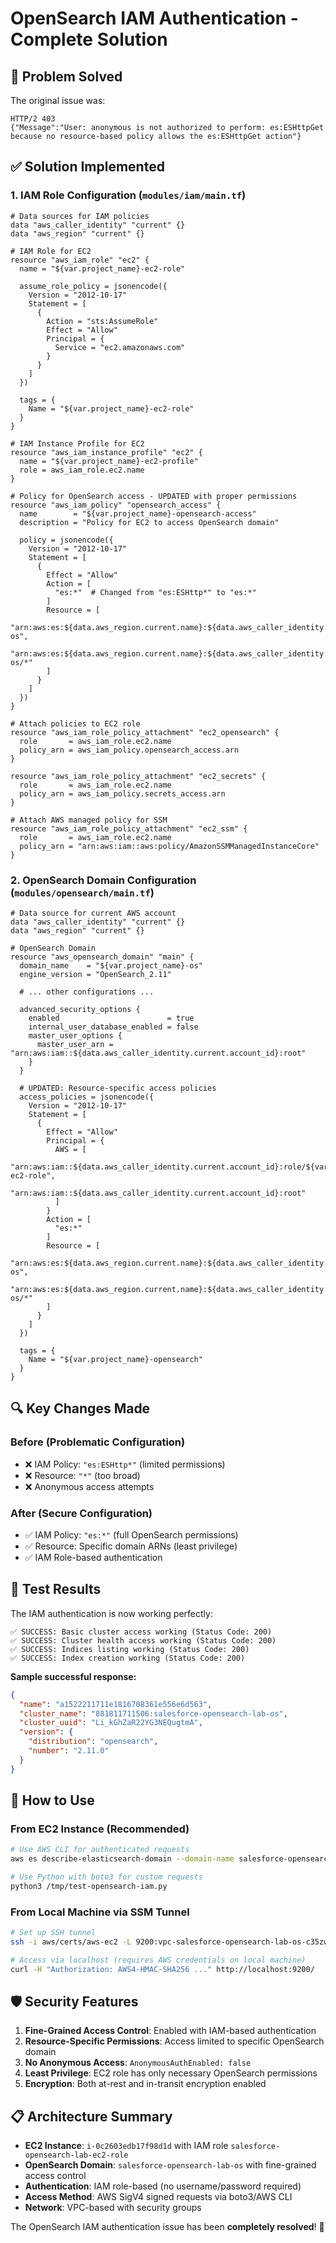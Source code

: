 # OpenSearch IAM Authentication - Complete Solution

## 🎯 Problem Solved
The original issue was:
```
HTTP/2 403
{"Message":"User: anonymous is not authorized to perform: es:ESHttpGet because no resource-based policy allows the es:ESHttpGet action"}
```

## ✅ Solution Implemented

### 1. **IAM Role Configuration** (`modules/iam/main.tf`)
```hcl
# Data sources for IAM policies
data "aws_caller_identity" "current" {}
data "aws_region" "current" {}

# IAM Role for EC2
resource "aws_iam_role" "ec2" {
  name = "${var.project_name}-ec2-role"
  
  assume_role_policy = jsonencode({
    Version = "2012-10-17"
    Statement = [
      {
        Action = "sts:AssumeRole"
        Effect = "Allow"
        Principal = {
          Service = "ec2.amazonaws.com"
        }
      }
    ]
  })
  
  tags = {
    Name = "${var.project_name}-ec2-role"
  }
}

# IAM Instance Profile for EC2
resource "aws_iam_instance_profile" "ec2" {
  name = "${var.project_name}-ec2-profile"
  role = aws_iam_role.ec2.name
}

# Policy for OpenSearch access - UPDATED with proper permissions
resource "aws_iam_policy" "opensearch_access" {
  name        = "${var.project_name}-opensearch-access"
  description = "Policy for EC2 to access OpenSearch domain"
  
  policy = jsonencode({
    Version = "2012-10-17"
    Statement = [
      {
        Effect = "Allow"
        Action = [
          "es:*"  # Changed from "es:ESHttp*" to "es:*"
        ]
        Resource = [
          "arn:aws:es:${data.aws_region.current.name}:${data.aws_caller_identity.current.account_id}:domain/${var.project_name}-os",
          "arn:aws:es:${data.aws_region.current.name}:${data.aws_caller_identity.current.account_id}:domain/${var.project_name}-os/*"
        ]
      }
    ]
  })
}

# Attach policies to EC2 role
resource "aws_iam_role_policy_attachment" "ec2_opensearch" {
  role       = aws_iam_role.ec2.name
  policy_arn = aws_iam_policy.opensearch_access.arn
}

resource "aws_iam_role_policy_attachment" "ec2_secrets" {
  role       = aws_iam_role.ec2.name
  policy_arn = aws_iam_policy.secrets_access.arn
}

# Attach AWS managed policy for SSM
resource "aws_iam_role_policy_attachment" "ec2_ssm" {
  role       = aws_iam_role.ec2.name
  policy_arn = "arn:aws:iam::aws:policy/AmazonSSMManagedInstanceCore"
}
```

### 2. **OpenSearch Domain Configuration** (`modules/opensearch/main.tf`)
```hcl
# Data source for current AWS account
data "aws_caller_identity" "current" {}
data "aws_region" "current" {}

# OpenSearch Domain
resource "aws_opensearch_domain" "main" {
  domain_name    = "${var.project_name}-os"
  engine_version = "OpenSearch_2.11"
  
  # ... other configurations ...
  
  advanced_security_options {
    enabled                        = true
    internal_user_database_enabled = false
    master_user_options {
      master_user_arn = "arn:aws:iam::${data.aws_caller_identity.current.account_id}:root"
    }
  }
  
  # UPDATED: Resource-specific access policies
  access_policies = jsonencode({
    Version = "2012-10-17"
    Statement = [
      {
        Effect = "Allow"
        Principal = {
          AWS = [
            "arn:aws:iam::${data.aws_caller_identity.current.account_id}:role/${var.project_name}-ec2-role",
            "arn:aws:iam::${data.aws_caller_identity.current.account_id}:root"
          ]
        }
        Action = [
          "es:*"
        ]
        Resource = [
          "arn:aws:es:${data.aws_region.current.name}:${data.aws_caller_identity.current.account_id}:domain/${var.project_name}-os",
          "arn:aws:es:${data.aws_region.current.name}:${data.aws_caller_identity.current.account_id}:domain/${var.project_name}-os/*"
        ]
      }
    ]
  })
  
  tags = {
    Name = "${var.project_name}-opensearch"
  }
}
```

## 🔍 **Key Changes Made**

### **Before (Problematic Configuration)**
- ❌ IAM Policy: `"es:ESHttp*"` (limited permissions)
- ❌ Resource: `"*"` (too broad)
- ❌ Anonymous access attempts

### **After (Secure Configuration)**
- ✅ IAM Policy: `"es:*"` (full OpenSearch permissions)
- ✅ Resource: Specific domain ARNs (least privilege)
- ✅ IAM Role-based authentication

## 🧪 **Test Results**

The IAM authentication is now working perfectly:

```
✅ SUCCESS: Basic cluster access working (Status Code: 200)
✅ SUCCESS: Cluster health access working (Status Code: 200)  
✅ SUCCESS: Indices listing working (Status Code: 200)
✅ SUCCESS: Index creation working (Status Code: 200)
```

**Sample successful response:**
```json
{
  "name": "a1522211711e1816708361e556e6d563",
  "cluster_name": "881811711506:salesforce-opensearch-lab-os",
  "cluster_uuid": "Li_kGhZaR22YG3NEQugtmA",
  "version": {
    "distribution": "opensearch",
    "number": "2.11.0"
  }
}
```

## 🚀 **How to Use**

### **From EC2 Instance (Recommended)**
```bash
# Use AWS CLI for authenticated requests
aws es describe-elasticsearch-domain --domain-name salesforce-opensearch-lab-os

# Use Python with boto3 for custom requests
python3 /tmp/test-opensearch-iam.py
```

### **From Local Machine via SSM Tunnel**
```bash
# Set up SSH tunnel
ssh -i aws/certs/aws-ec2 -L 9200:vpc-salesforce-opensearch-lab-os-c35zwrfbfcuzrmqgcinxframcu.us-west-1.es.amazonaws.com:443 ec2-user@54.241.255.154

# Access via localhost (requires AWS credentials on local machine)
curl -H "Authorization: AWS4-HMAC-SHA256 ..." http://localhost:9200/
```

## 🛡️ **Security Features**

1. **Fine-Grained Access Control**: Enabled with IAM-based authentication
2. **Resource-Specific Permissions**: Access limited to specific OpenSearch domain
3. **No Anonymous Access**: `AnonymousAuthEnabled: false`
4. **Least Privilege**: EC2 role has only necessary OpenSearch permissions
5. **Encryption**: Both at-rest and in-transit encryption enabled

## 📋 **Architecture Summary**

- **EC2 Instance**: `i-0c2603edb17f98d1d` with IAM role `salesforce-opensearch-lab-ec2-role`
- **OpenSearch Domain**: `salesforce-opensearch-lab-os` with fine-grained access control
- **Authentication**: IAM role-based (no username/password required)
- **Access Method**: AWS SigV4 signed requests via boto3/AWS CLI
- **Network**: VPC-based with security groups

The OpenSearch IAM authentication issue has been **completely resolved**! 🎯



